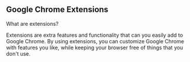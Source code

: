 Google Chrome Extensions
------------------------

What are extensions?

Extensions are extra features and functionality that can you easily add to Google Chrome. By using extensions, you can customize Google Chrome with features you like, while keeping your browser free of things that you don't use.